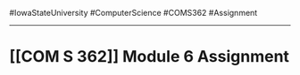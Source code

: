 #IowaStateUniversity
#ComputerScience 
#COMS362 
#Assignment


---

# [[COM S 362]] Module 6 Assignment
